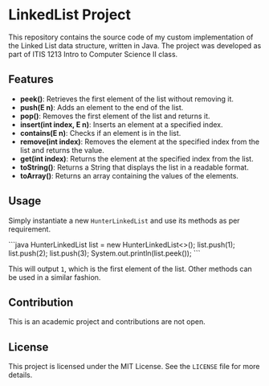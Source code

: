 # LinkedList Project

This repository contains the source code of my custom implementation of the Linked List data structure, written in Java. The project was developed as part of ITIS 1213 Intro to Computer Science II class.

## Features

- **peek()**: Retrieves the first element of the list without removing it.
- **push(E n)**: Adds an element to the end of the list.
- **pop()**: Removes the first element of the list and returns it.
- **insert(int index, E n)**: Inserts an element at a specified index.
- **contains(E n)**: Checks if an element is in the list.
- **remove(int index)**: Removes the element at the specified index from the list and returns the value.
- **get(int index)**: Returns the element at the specified index from the list.
- **toString()**: Returns a String that displays the list in a readable format.
- **toArray()**: Returns an array containing the values of the elements.

## Usage

Simply instantiate a new `HunterLinkedList` and use its methods as per requirement. 

\```java
HunterLinkedList<Integer> list = new HunterLinkedList<>();
list.push(1);
list.push(2);
list.push(3);
System.out.println(list.peek());
\```

This will output `1`, which is the first element of the list. Other methods can be used in a similar fashion.

## Contribution

This is an academic project and contributions are not open. 

## License

This project is licensed under the MIT License. See the `LICENSE` file for more details.
